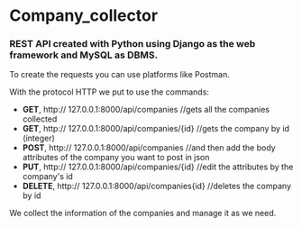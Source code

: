 # Company_collector

### REST API created with Python using Django as the web framework and MySQL as DBMS.

To create the requests you can use platforms like Postman.

With the protocol HTTP we put to use the commands: 
- **GET**,  http:// 127.0.0.1:8000/api/companies //gets all the companies collected
- **GET**,  http:// 127.0.0.1:8000/api/companies/{id} //gets the company by id (integer)
- **POST**, http:// 127.0.0.1:8000/api/companies //and then add the body attributes of the company you want to post in json
- **PUT**,  http:// 127.0.0.1:8000/api/companies/{id} //edit the attributes by the company's id
- **DELETE**, http:// 127.0.0.1:8000/api/companies{id} //deletes the company by id

We collect the information of the companies and manage it as we need.


